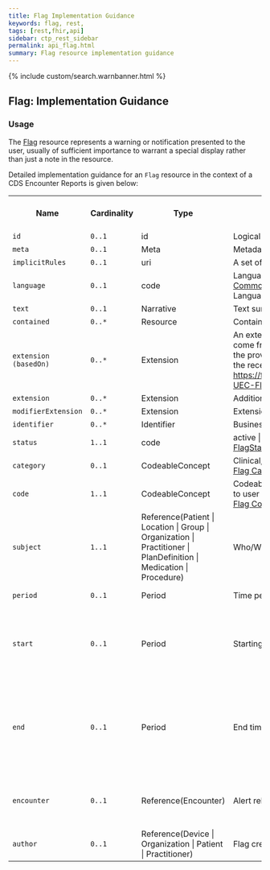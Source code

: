 ```yaml
---
title: Flag Implementation Guidance
keywords: flag, rest,
tags: [rest,fhir,api]
sidebar: ctp_rest_sidebar
permalink: api_flag.html
summary: Flag resource implementation guidance
---
```


{% include custom/search.warnbanner.html %}

## Flag: Implementation Guidance ##

### Usage ###
The [Flag](http://hl7.org/fhir/stu3/flag.html) resource represents a warning or notification presented to the user, usually of sufficient importance to warrant a special display rather than just a note in the resource.

Detailed implementation guidance for an `Flag` resource in the context of a CDS Encounter Reports is given below:  


<table style="min-width:100%;width:100%">
<tr>
    <th style="width:10%;">Name</th>
    <th style="width:5%;">Cardinality</th>
    <th style="width:10%;">Type</th>
      <th style="width:38%;">FHIR Documentation</th>
   <th style="width:37%;">CDS Implementation Guidance</th>
</tr>
<tr>
  <td><code>id</code></td>
    <td><code>0..1</code></td>
    <td>id</td>
    <td>Logical id of this artifact</td>
	<td></td>
</tr>
<tr>
  <td><code>meta</code></td>
    <td><code>0..1</code></td>
    <td>Meta</td>
    <td>Metadata about the resource</td>
		<td></td>
</tr>
<tr>
  <td><code>implicitRules</code></td>
    <td><code>0..1</code></td>
    <td>uri</td>
    <td>A set of rules under which this content was created</td>
		<td></td>
</tr>
<tr>
  <td><code>language</code></td>
    <td><code>0..1</code></td>
    <td>code</td>
    <td>Language of the resource content. <br/> 
    <a href="http://hl7.org/fhir/stu3/valueset-languages.html">Common Languages</a> (Extensible but limited to All Languages)</td>
	<td></td>
	<td></td>
</tr>
<tr>
  <td><code>text</code></td>
    <td><code>0..1</code></td>
    <td>Narrative</td>
    <td>Text summary of the resource, for human interpretation</td>
	<td></td>
</tr>
<tr>
  <td><code>contained</code></td>
    <td><code>0..*</code></td>
    <td>Resource</td>
    <td>Contained, inline Resources</td>
	<td></td>
</tr>
<tr>
  <td><code>extension (basedOn)</code></td>
    <td><code>0..*</code></td>
    <td>Extension</td>
    <td>An extension to the Flag resource. Where Flags have come from a longitudinal record, this allows a history of the provenance to be carried, and then interrogated by the receiver
URL: <a href="https://fhir.nhs.uk/STU3/StructureDefinition/Extension-UEC-FlagBasedOn-1">https://fhir.nhs.uk/STU3/StructureDefinition/Extension-UEC-FlagBasedOn-1</a>
</td>
  <td>This MAY be populated.</td>
</tr>	
<tr>
  <td><code>extension</code></td>
    <td><code>0..*</code></td>
    <td>Extension</td>
    <td>Additional Content defined by implementations</td>
	<td></td>
</tr>
<tr>
  <td><code>modifierExtension</code></td>
    <td><code>0..*</code></td>
    <td>Extension</td>
    <td>Extensions that cannot be ignored</td>
	<td></td>
</tr>
<tr>
  <td><code>identifier</code></td>
    <td><code>0..*</code></td>
    <td>Identifier</td>
    <td>Business identifier</td>
<td></td>
</tr>
<tr>
  <td><code>status</code></td>
    <td><code>1..1</code></td>
    <td>code</td>
    <td>active | inactive | entered-in-error<br>
<a href="https://hl7.org/fhir/STU3/valueset-flag-status.html">FlagStatus (Required)</a></td>
<td></td>
</tr>
<tr>
  <td><code>category</code></td>
    <td><code>0..1</code></td>
    <td>CodeableConcept</td>
    <td>Clinical, administrative, etc.<br>
<a href="https://hl7.org/fhir/STU3/valueset-flag-category.html">Flag Category (Example)</a></td>
<td></td>
</tr>
<tr>
  <td><code>code</code></td>
    <td><code>1..1</code></td>
    <td>CodeableConcept</td>
    <td>CodeableConcept	Coded or textual message to display to user<br>
<a href="https://hl7.org/fhir/STU3/valueset-flag-code.html">Flag Code (Example)</a></td>
<td></td>
</tr>
<tr>
  <td><code>subject</code></td>
    <td><code>1..1</code></td>
    <td>Reference(Patient | Location | Group | Organization | Practitioner | PlanDefinition | Medication | Procedure)</td>
    <td>Who/What is flag about?</td>
<td>This MUST be populated with 'Patient'</td>
</tr>
<tr>
  <td><code>period</code></td>
    <td><code>0..1</code></td>
    <td>Period</td>
    <td>Time period when flag is active</td>
    <td>This MAY be populated</td>
</tr>
<tr>
  <td class="sub"><code>start</code></td>
  <td><code>0..1</code></td>
  <td>Period</td>
  <td>Starting time with inclusive boundary</td>
  <td>This MUST be populated. If the start period is not known it SHOULD be set to the start of the encounter.</td>
</tr>
<tr>
  <td class="sub"><code>end</code></td>
  <td><code>0..1</code></td>
  <td>Period</td>
  <td>End time with inclusive boundary, if not ongoing</td>
  <td>If the end period is known this SHOULD be populated. If not populated, then assumed to be in the future/open-ended</td>
</tr>
<tr>
  <td><code>encounter</code></td>
    <td><code>0..1</code></td>
    <td>Reference(Encounter)</td>
    <td>Alert relevant during encounter</td>
<td>This MUST be populated with the current Encounter reference.</td>
</tr>
<tr>
  <td><code>author</code></td>
    <td><code>0..1</code></td>
    <td>Reference(Device | Organization | Patient | Practitioner)</td>
    <td>Flag creator</td>
<td></td>
</tr>
</table>
<!--stackedit_data:
eyJoaXN0b3J5IjpbODE0NDU0MDI3LDEyOTQwMTk1NTQsLTExMD
U4NTg5MDQsMTk4MzY4ODg1MF19
-->
